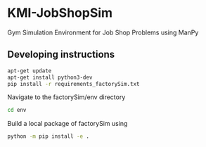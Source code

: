 # KMI-JobShopSim
Gym Simulation Environment for Job Shop Problems using ManPy

## Developing instructions

```sh
apt-get update
apt-get install python3-dev
pip install -r requirements_factorySim.txt
```

Navigate to the factorySim/env directory
```sh
cd env
```
Build a local package of factorySim using
```sh
python -m pip install -e .
```
